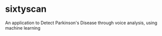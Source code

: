 # sixtyscan
An application to Detect Parkinson's Disease through voice analysis, using machine learning
